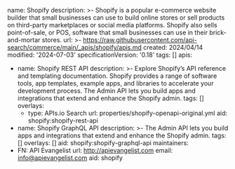 name: Shopify
description: >-
  Shopify is a popular e-commerce website builder that small businesses can use
  to build online stores or sell products on third-party marketplaces or social
  media platforms. Shopify also sells point-of-sale, or POS, software that small
  businesses can use in their brick-and-mortar stores.
url: >-
  https://raw.githubusercontent.com/api-search/commerce/main/_apis/shopify/apis.md
created: 2024/04/14
modified: '2024-07-03'
specificationVersion: '0.18'
tags: []
apis:
  - name: Shopify REST API
    description: >-
      Explore Shopify’s API reference and templating documentation. Shopify
      provides a range of software tools, app templates, example apps, and
      libraries to accelerate your development process. The Admin API lets you
      build apps and integrations that extend and enhance the Shopify admin.
    tags: []
    overlays:
      - type: APIs.io Search
        url: properties/shopify-openapi-original.yml
    aid: shopify:shopify-rest-api
  - name: Shopify GraphQL API
    description: >-
      The Admin API lets you build apps and integrations that extend and enhance
      the Shopify admin.
    tags: []
    overlays: []
    aid: shopify:shopify-graphql-api
maintainers:
  - FN: API Evangelist
    url: http://apievangelist.com
    email: info@apievangelist.com
aid: shopify
